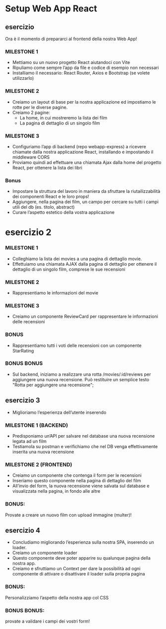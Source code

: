 # Setup Web App React

## esercizio
Ora è il momento di prepararci al frontend della nostra Web App!

### MILESTONE 1
- Mettiamo su un nuovo progetto React aiutandoci con Vite
- Ripuliamo come sempre l’app da file e codice di esempio non necessari
- Installiamo il necessario: React Router, Axios e Bootstrap (se volete utilizzarlo)

### MILESTONE 2
- Creiamo un layout di base per la nostra applicazione ed impostiamo le rotte per le diverse pagine.
- Creiamo 2 pagine:
    - La home, in cui mostreremo la lista dei film
    - La pagina di dettaglio di un singolo film

### MILESTONE 3
- Configuriamo l’app di backend (repo webapp-express) a ricevere chiamate dalla nostra applicazione React, installando e impostando il middleware CORS
- Proviamo quindi ad effettuare una chiamata Ajax dalla home del progetto React, per ottenere la lista dei libri

### Bonus
- Impostare la struttura del lavoro in maniera da sfruttare la riutailizzabilità dei componenti React e le loro props!
- Aggiungere, nella pagina dei film, un campo per cercare su tutti i campi utili del db (es. titolo, abstract)
- Curare l’aspetto estetico della vostra applicazione



# esercizio 2

### MILESTONE 1
- Colleghiamo la lista dei movies a una pagina di dettaglio movie.
- Effettuiamo una chiamata AJAX dalla pagina di dettaglio per ottenere il dettaglio di un singolo film, comprese le sue recensioni

### MILESTONE 2
- Rappresentiamo le informazioni del movie

### MILESTONE 3
- Creiamo un componente ReviewCard per rappresentare le informazioni delle recensioni

### BONUS
- Rappresentiamo tutti i voti delle recensioni con un componente StarRating

### BONUS BONUS
- Sul backend, iniziamo a realizzare una rotta /movies/:id/reviews per aggiungere una nuova recensione.
Può restituire un semplice testo "Rotta per aggiungere una recensione";




## esercizio 3
- Miglioriamo l’esperienza dell’utente inserendo

### MILESTONE 1 (BACKEND)
- Predisponiamo un’API per salvare nel database una nuova recensione legata ad un film
- Testiamola su postman e verifichiamo che nel DB venga effettivamente inserita una nuova recensione

### MILESTONE 2 (FRONTEND)
- Creiamo un componente che contenga il form per le recensioni
- Inseriamo questo componente nella pagina di dettaglio del film
- All’invio del form, la nuova recensione viene salvata sul database e visualizzata nella pagina, in fondo alle altre

### BONUS:
Provate a creare un nuovo film con upload immagine (multer)!




## esercizio 4
- Concludiamo migliorando l’esperienza sulla nostra SPA, inserendo un loader.
- Creiamo un componente loader
- Questo componente deve poter apparire su qualunque pagina della nostra app.
- Creiamo e sfruttiamo un Context per dare la possibilità ad ogni componente di attivare o disattivare il loader sulla propria pagina

### BONUS:
Personalizziamo l’aspetto della nostra app col CSS

### BONUS BONUS:
provate a validare i campi dei vostri form!
